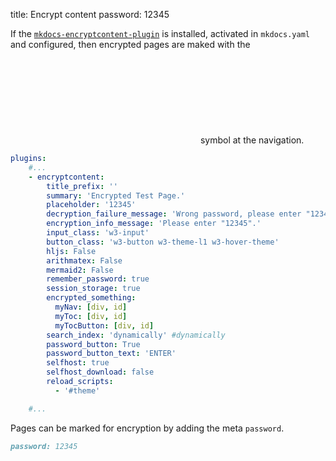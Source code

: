 title: Encrypt content
password: 12345

If the [`mkdocs-encryptcontent-plugin`](https://github.com/unverbuggt/mkdocs-encryptcontent-plugin) is installed, activated in `mkdocs.yaml` and configured,
then encrypted pages are maked with the <svg class="svg-1em"><use xlink:href="#encrypted" /></svg> symbol at the navigation.

```yaml
plugins:
    #...
    - encryptcontent:
        title_prefix: ''
        summary: 'Encrypted Test Page.'
        placeholder: '12345'
        decryption_failure_message: 'Wrong password, please enter "12345".'
        encryption_info_message: 'Please enter "12345".'
        input_class: 'w3-input'
        button_class: 'w3-button w3-theme-l1 w3-hover-theme'
        hljs: False
        arithmatex: False
        mermaid2: False
        remember_password: true
        session_storage: true
        encrypted_something:
          myNav: [div, id]
          myToc: [div, id]
          myTocButton: [div, id]
        search_index: 'dynamically' #dynamically
        password_button: True
        password_button_text: 'ENTER'
        selfhost: true
        selfhost_download: false
        reload_scripts:
          - '#theme'

    #...
```

Pages can be marked for encryption by adding the meta `password`.

```markdown
password: 12345
```